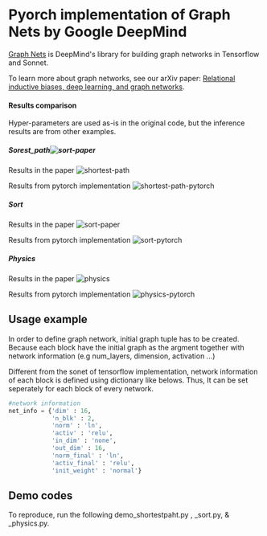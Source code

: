 # Pyorch implementation of Graph Nets by Google DeepMind

[Graph Nets](https://github.com/deepmind/graph_nets) is DeepMind's library for
building graph networks in Tensorflow and Sonnet.

To learn more about graph networks, see our arXiv paper: [Relational inductive
biases, deep learning, and graph networks](https://arxiv.org/abs/1806.01261).

#### Results comparison

Hyper-parameters are used as-is in the original code, but the inference results are from other examples.

##### Sorest_path![sort-paper](https://user-images.githubusercontent.com/66901621/191692359-cf8754b4-e99e-4c8f-aae6-aef55d52fc59.png)

Results in the paper
![shortest-path](https://user-images.githubusercontent.com/66901621/191691901-886fb80e-42b3-47a8-81bd-ec6ad413049a.png)

Results from pytorch implementation
![shortest-path-pytorch](https://user-images.githubusercontent.com/66901621/191692240-3af9e356-0ec9-4c95-ac82-a9d441c57661.png)

##### Sort

Results in the paper
![sort-paper](https://user-images.githubusercontent.com/66901621/191692359-cf8754b4-e99e-4c8f-aae6-aef55d52fc59.png)

Results from pytorch implementation
![sort-pytorch](https://user-images.githubusercontent.com/66901621/191692460-7ead52e2-32de-4b52-a376-c5b878e43705.png)

##### Physics

Results in the paper
![physics](https://user-images.githubusercontent.com/66901621/191692555-f576fdc9-b603-4aba-8a52-85ffe6194b81.png)

Results from pytorch implementation
![physics-pytorch](https://user-images.githubusercontent.com/66901621/191692658-c1e992bf-a0b8-4e44-a94a-8eff850e43ce.png)

## Usage example

In order to define graph network, initial graph tuple has to be created.
Because each block have the initial graph as the argment together with network information (e.g num_layers, dimension, activation ...)

Different from the sonet of tensorflow implementation, network information of each block is defined using dictionary like belows.
Thus, It can be set seperately for each block of every network.

```python
#network information
net_info = {'dim' : 16,
            'n_blk' : 2,
            'norm' : 'ln',
            'activ' : 'relu',
            'in_dim' : 'none',
            'out_dim' : 16,
            'norm_final' : 'ln',
            'activ_final' : 'relu',
            'init_weight' : 'normal'}
```

## Demo codes

To reproduce, run the following demo_shortestpaht.py , \_sort.py, & \_physics.py.
